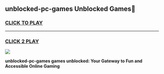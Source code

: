 
## unblocked-pc-games Unblocked Games👋
<h3>
<a href="https://news.freeplayer.one?title=unblocked-pc-games&ref=16F">CLICK TO PLAY</a></h3>
<hr>

<h3>
<a href="https://news.freeplayer.one?title=unblocked-pc-games&ref=16F">CLICK 2 PLAY</a>
  
</h3>

<a href="https://news.freeplayer.one?title=unblocked-pc-games&ref=16F/"><img src="https://clearcache.store/games.png"></a>


**unblocked-pc-games games unblocked: Your Gateway to Fun and Accessible Online Gaming**
